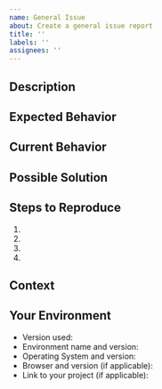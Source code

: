 ```yaml
---
name: General Issue
about: Create a general issue report
title: ''
labels: ''
assignees: ''
---
```


## Description
<!-- Provide a clear and concise description of the issue -->

## Expected Behavior
<!-- Describe what you expected to happen -->

## Current Behavior
<!-- Describe what actually happened -->

## Possible Solution
<!-- (Optional) Suggest a fix/reason for the issue -->

## Steps to Reproduce
<!-- Provide steps to reproduce this issue -->
1.
2.
3.
4.

## Context
<!-- Add any other context about the issue here -->

## Your Environment
<!-- Include as many relevant details about the environment where you experienced the issue -->
* Version used:
* Environment name and version:
* Operating System and version:
* Browser and version (if applicable):
* Link to your project (if applicable):